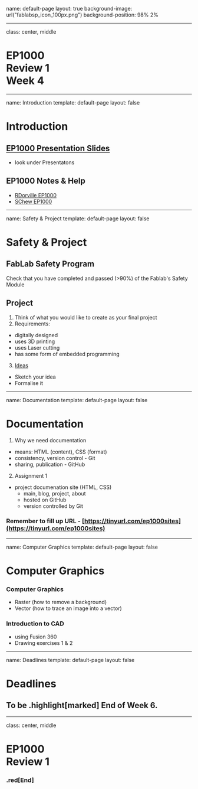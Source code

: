 
name: default-page
layout: true
background-image: url("fablabsp_icon_100px.png")
background-position: 98% 2%

---

class: center, middle

# EP1000<br>Review 1<br>Week 4


---
name: Introduction
template: default-page
layout: false
# Introduction

## [EP1000 Presentation Slides](https://rdorville.github.io/digfab/)
  - look under Presentatons

## EP1000 Notes & Help
  - [RDorville EP1000](https://rdorville.github.io/EP1000/)
  - [SChew EP1000](https://skeatz.github.io/DigitalFab-PrototypingFundamentals/)

<!-- /Introduction -->

---
name: Safety & Project
template: default-page
layout: false
# Safety & Project

## FabLab Safety Program

Check that you have completed and passed (>90%) of the Fablab's Safety Module

## Project

1.  Think of what you would like to create as your final project
2.  Requirements:
  - digitally designed
  - uses 3D printing
  - uses Laser cutting
  - has some form of embedded programming
3. [Ideas](https://rdorville.github.io/EP1000/03_project_managment.html)
  - Sketch your idea
  - Formalise it

<!-- /Safety & Project -->
---
name: Documentation
template: default-page
layout: false
# Documentation

1.  Why we need documentation
  - means: HTML (content), CSS (format)
  - consistency, version control - Git
  - sharing, publication - GitHub
2.  Assignment 1
  - project documenation site (HTML, CSS)
    - main, blog, project, about
    - hosted on GitHub
    - version controlled by Git

### Remember to fill up URL - [https://tinyurl.com/ep1000sites](https://tinyurl.com/ep1000sites)

<!-- /documentation -->


---
name: Computer Graphics
template: default-page
layout: false
# Computer Graphics

### Computer Graphics

  - Raster (how to remove a background)
  - Vector (how to trace an image into a vector)

### Introduction to CAD
  - using Fusion 360
  - Drawing exercises 1 & 2

<!-- /Computer Graphics -->


---
name: Deadlines
template: default-page
layout: false
# Deadlines

## To be .highlight[marked] End of Week 6.


<!-- /Deadlines -->

---
class: center, middle

# EP1000<br>Review 1

### .red[End]

